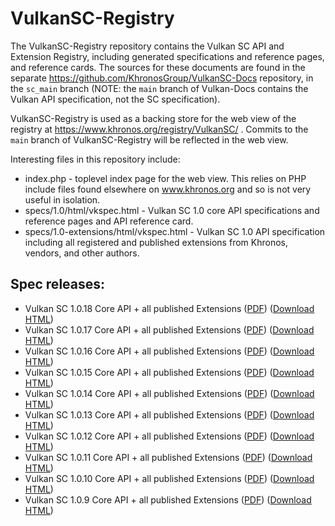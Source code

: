 # VulkanSC-Registry

The VulkanSC-Registry repository contains the Vulkan SC API and Extension
Registry, including generated specifications and reference pages, and
reference cards. The sources for these documents are found in the separate
https://github.com/KhronosGroup/VulkanSC-Docs repository, in the `sc_main`
branch (NOTE: the `main` branch of Vulkan-Docs contains the Vulkan API
specification, not the SC specification).

VulkanSC-Registry is used as a backing store for the web view of the
registry at https://www.khronos.org/registry/VulkanSC/ . Commits to the
`main` branch of VulkanSC-Registry will be reflected in the web view.

Interesting files in this repository include:

* index.php - toplevel index page for the web view. This relies on PHP
  include files found elsewhere on www.khronos.org and so is not very useful
  in isolation.
* specs/1.0/html/vkspec.html - Vulkan SC 1.0 core API specifications and
  reference pages and API reference card.
* specs/1.0-extensions/html/vkspec.html - Vulkan SC 1.0 API specification
  including all registered and published extensions from Khronos, vendors,
  and other authors.

## Spec releases:

* Vulkan SC 1.0.18 Core API + all published Extensions ([PDF](../vksc1.0.18/specs/1.0-extensions/pdf/vkspec.pdf)) ([Download HTML](../../raw/vksc1.0.18/specs/1.0-extensions/html/vkspec.html?download=))
* Vulkan SC 1.0.17 Core API + all published Extensions ([PDF](../vksc1.0.17/specs/1.0-extensions/pdf/vkspec.pdf)) ([Download HTML](../../raw/vksc1.0.17/specs/1.0-extensions/html/vkspec.html?download=))
* Vulkan SC 1.0.16 Core API + all published Extensions ([PDF](../vksc1.0.16/specs/1.0-extensions/pdf/vkspec.pdf)) ([Download HTML](../../raw/vksc1.0.16/specs/1.0-extensions/html/vkspec.html?download=))
* Vulkan SC 1.0.15 Core API + all published Extensions ([PDF](../vksc1.0.15/specs/1.0-extensions/pdf/vkspec.pdf)) ([Download HTML](../../raw/vksc1.0.15/specs/1.0-extensions/html/vkspec.html?download=))
* Vulkan SC 1.0.14 Core API + all published Extensions ([PDF](../vksc1.0.14/specs/1.0-extensions/pdf/vkspec.pdf)) ([Download HTML](../../raw/vksc1.0.14/specs/1.0-extensions/html/vkspec.html?download=))
* Vulkan SC 1.0.13 Core API + all published Extensions ([PDF](../vksc1.0.13/specs/1.0-extensions/pdf/vkspec.pdf)) ([Download HTML](../../raw/vksc1.0.13/specs/1.0-extensions/html/vkspec.html?download=))
* Vulkan SC 1.0.12 Core API + all published Extensions ([PDF](../vksc1.0.12/specs/1.0-extensions/pdf/vkspec.pdf)) ([Download HTML](../../raw/vksc1.0.12/specs/1.0-extensions/html/vkspec.html?download=))
* Vulkan SC 1.0.11 Core API + all published Extensions ([PDF](../vksc1.0.11/specs/1.0-extensions/pdf/vkspec.pdf)) ([Download HTML](../../raw/vksc1.0.11/specs/1.0-extensions/html/vkspec.html?download=))
* Vulkan SC 1.0.10 Core API + all published Extensions ([PDF](../vksc1.0.10/specs/1.0-extensions/pdf/vkspec.pdf)) ([Download HTML](../../raw/vksc1.0.10/specs/1.0-extensions/html/vkspec.html?download=))
* Vulkan SC 1.0.9 Core API + all published Extensions ([PDF](../vksc1.0.9/specs/1.0-extensions/pdf/vkspec.pdf)) ([Download HTML](../../raw/vksc1.0.9/specs/1.0-extensions/html/vkspec.html?download=))
